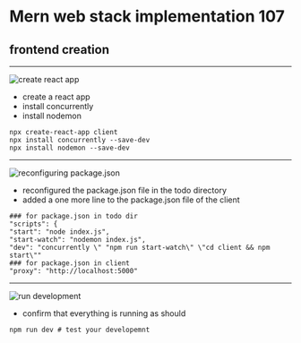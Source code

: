 # Mern web stack implementation 107

## frontend creation
---
![create react app](https://github.com/user-attachments/assets/a9373908-5c30-4f00-8db8-f98ed6cd1eb6)

+ create a react app
+ install concurrently
+ install nodemon
```
npx create-react-app client
npx install concurrently --save-dev
npx install nodemon --save-dev
```
---
![reconfiguring package.json](https://github.com/user-attachments/assets/db26623d-5b10-43ac-95fe-315014fbef48)

+ reconfigured the package.json file in the todo directory
+ added a one more line to the package.json file of the client
```
### for package.json in todo dir
"scripts": {
"start": "node index.js",
"start-watch": "nodemon index.js",
"dev": "concurrently \" "npm run start-watch\" \"cd client && npm start\""
### for package.json in client
"proxy": "http://localhost:5000"
```
---
![run development](https://github.com/user-attachments/assets/6010f342-686b-480a-a3b6-e4053fe1e307)
+ confirm that everything is running as should
```
npm run dev # test your developemnt
```
